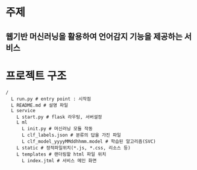 # 주제
## 웹기반 머신러닝을 활용하여 언어감지 기능을 제공하는 서비스

# 프로젝트 구조
~~~
/
  L run.py # entry point : 시작점
  L README.md # 설명 파일
  L service
    L start.py # flask 라우팅, 서버설정
    L ml
      L init.py # 머신러닝 모듈 작동
      L clf_labels.json # 분류의 답을 가진 파일
      L clf_model_yyyyMMddhhmm.model # 학습된 알고리즘(SVC)
    L static # 정적파일위치(*.js, *.css, 리소스 등)
    L templates # 랜더링할 html 파일 위치
      L index.jtml # 서비스 메인 화면
~~~
